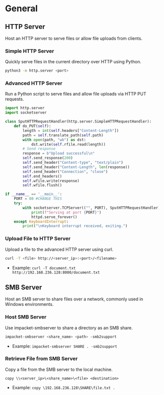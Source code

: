 # General

## HTTP Server <a href="#advance-http-server-supporting-upload-method" id="advance-http-server-supporting-upload-method"></a>

Host an HTTP server to serve files or allow file uploads from clients.

### **Simple HTTP Server**

Quickly serve files in the current directory over HTTP using Python.

```bash
python3 -m http.server <port>
```

### **Advanced HTTP Server**

Run a Python script to serve files and allow file uploads via HTTP PUT requests.

```python
import http.server
import socketserver

class SputHTTPRequestHandler(http.server.SimpleHTTPRequestHandler):
    def do_PUT(self):
        length = int(self.headers["Content-Length"])
        path = self.translate_path(self.path)
        with open(path, "wb") as dst:
            dst.write(self.rfile.read(length))
        # Send response
        response = b"Upload successful\n"
        self.send_response(200)
        self.send_header("Content-type", "text/plain")
        self.send_header("Content-Length", len(response))
        self.send_header("Connection", "close")
        self.end_headers()
        self.wfile.write(response)
        self.wfile.flush()

if __name__ == '__main__':
    PORT = 80 #CHANGE THIS
    try:
        with socketserver.TCPServer(("", PORT), SputHTTPRequestHandler) as httpd:
            print(f"Serving at port {PORT}")
            httpd.serve_forever()
    except KeyboardInterrupt:
        print("\nKeyboard interrupt received, exiting.")
```

### **Upload File to HTTP Server**

Upload a file to the advanced HTTP server using curl.

```bash
curl -T <file> http://<server_ip>:<port>/<filename>
```

* Example: `curl -T document.txt http://192.168.236.128:8000/document.txt`

## **SMB Server**

Host an SMB server to share files over a network, commonly used in Windows environments.

### **Host SMB Server**

Use impacket-smbserver to share a directory as an SMB share.

```bash
impacket-smbserver <share_name> <path> -smb2support
```

* Example: `impacket-smbserver SHARE . -smb2support`

### **Retrieve File from SMB Server**

Copy a file from the SMB server to the local machine.

```
copy \\<server_ip>\<share_name>\<file> <destination>
```

* Example: `copy \192.168.236.128\SHARE\file.txt .`
